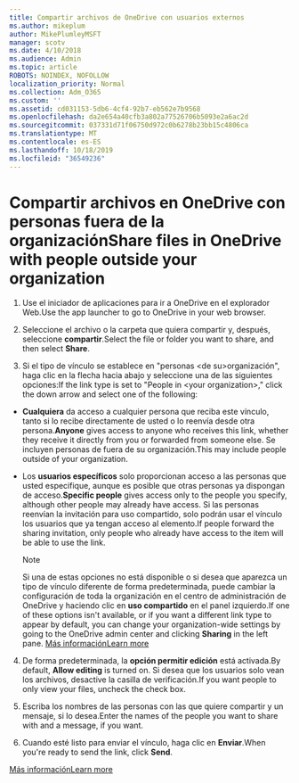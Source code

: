 ```yaml
---
title: Compartir archivos de OneDrive con usuarios externos
ms.author: mikeplum
author: MikePlumleyMSFT
manager: scotv
ms.date: 4/10/2018
ms.audience: Admin
ms.topic: article
ROBOTS: NOINDEX, NOFOLLOW
localization_priority: Normal
ms.collection: Adm_O365
ms.custom: ''
ms.assetid: cd031153-5db6-4cf4-92b7-eb562e7b9568
ms.openlocfilehash: da2e654a40cfb3a802a77526706b5093e2a6ac2d
ms.sourcegitcommit: 037331d71f06750d972c0b6278b23bb15c4806ca
ms.translationtype: MT
ms.contentlocale: es-ES
ms.lasthandoff: 10/18/2019
ms.locfileid: "36549236"
---
```

# <a name="share-files-in-onedrive-with-people-outside-your-organization"></a><span data-ttu-id="0f594-102">Compartir archivos en OneDrive con personas fuera de la organización</span><span class="sxs-lookup"><span data-stu-id="0f594-102">Share files in OneDrive with people outside your organization</span></span>

1. <span data-ttu-id="0f594-103">Use el iniciador de aplicaciones para ir a OneDrive en el explorador Web.</span><span class="sxs-lookup"><span data-stu-id="0f594-103">Use the app launcher to go to OneDrive in your web browser.</span></span> 
    
2. <span data-ttu-id="0f594-104">Seleccione el archivo o la carpeta que quiera compartir y, después, seleccione **compartir**.</span><span class="sxs-lookup"><span data-stu-id="0f594-104">Select the file or folder you want to share, and then select **Share**.</span></span> 
    
3. <span data-ttu-id="0f594-105">Si el tipo de vínculo se establece en "personas \<de su\>organización", haga clic en la flecha hacia abajo y seleccione una de las siguientes opciones:</span><span class="sxs-lookup"><span data-stu-id="0f594-105">If the link type is set to "People in \<your organization\>," click the down arrow and select one of the following:</span></span> 
    
  - <span data-ttu-id="0f594-106">**Cualquiera** da acceso a cualquier persona que reciba este vínculo, tanto si lo recibe directamente de usted o lo reenvía desde otra persona.</span><span class="sxs-lookup"><span data-stu-id="0f594-106">**Anyone** gives access to anyone who receives this link, whether they receive it directly from you or forwarded from someone else.</span></span> <span data-ttu-id="0f594-107">Se incluyen personas de fuera de su organización.</span><span class="sxs-lookup"><span data-stu-id="0f594-107">This may include people outside of your organization.</span></span> 
    
  - <span data-ttu-id="0f594-108">Los **usuarios específicos** solo proporcionan acceso a las personas que usted especifique, aunque es posible que otras personas ya dispongan de acceso.</span><span class="sxs-lookup"><span data-stu-id="0f594-108">**Specific people** gives access only to the people you specify, although other people may already have access.</span></span> <span data-ttu-id="0f594-109">Si las personas reenvían la invitación para uso compartido, solo podrán usar el vínculo los usuarios que ya tengan acceso al elemento.</span><span class="sxs-lookup"><span data-stu-id="0f594-109">If people forward the sharing invitation, only people who already have access to the item will be able to use the link.</span></span> 
    
    > [!NOTE]
    > <span data-ttu-id="0f594-110">Si una de estas opciones no está disponible o si desea que aparezca un tipo de vínculo diferente de forma predeterminada, puede cambiar la configuración de toda la organización en el centro de administración de OneDrive y haciendo clic en **uso compartido** en el panel izquierdo.</span><span class="sxs-lookup"><span data-stu-id="0f594-110">If one of these options isn't available, or if you want a different link type to appear by default, you can change your organization-wide settings by going to the OneDrive admin center and clicking **Sharing** in the left pane.</span></span> [<span data-ttu-id="0f594-111">Más información</span><span class="sxs-lookup"><span data-stu-id="0f594-111">Learn more</span></span>](https://go.microsoft.com/fwlink/?linkid=871961)
  
4. <span data-ttu-id="0f594-112">De forma predeterminada, la **opción permitir edición** está activada.</span><span class="sxs-lookup"><span data-stu-id="0f594-112">By default, **Allow editing** is turned on.</span></span> <span data-ttu-id="0f594-113">Si desea que los usuarios solo vean los archivos, desactive la casilla de verificación.</span><span class="sxs-lookup"><span data-stu-id="0f594-113">If you want people to only view your files, uncheck the check box.</span></span> 
    
5. <span data-ttu-id="0f594-114">Escriba los nombres de las personas con las que quiere compartir y un mensaje, si lo desea.</span><span class="sxs-lookup"><span data-stu-id="0f594-114">Enter the names of the people you want to share with and a message, if you want.</span></span>
    
6. <span data-ttu-id="0f594-115">Cuando esté listo para enviar el vínculo, haga clic en **Enviar**.</span><span class="sxs-lookup"><span data-stu-id="0f594-115">When you're ready to send the link, click **Send**.</span></span> 
    
[<span data-ttu-id="0f594-116">Más información</span><span class="sxs-lookup"><span data-stu-id="0f594-116">Learn more</span></span>](https://go.microsoft.com/fwlink/?linkid=871861)
  

